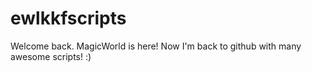 ewlkkfscripts
=============

Welcome back. MagicWorld is here!
Now I'm back to github with many awesome scripts!
:)

